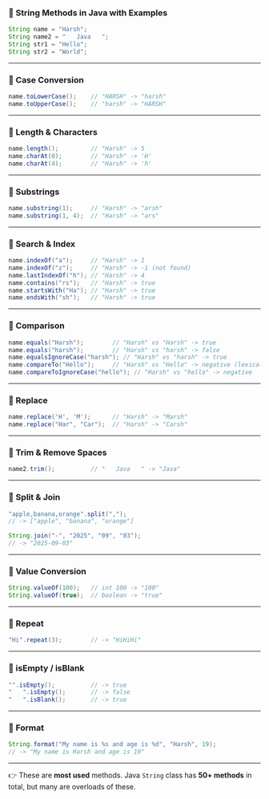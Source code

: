 
### 🔑 String Methods in Java with Examples

```java
String name = "Harsh";
String name2 = "   Java   ";
String str1 = "Hello";
String str2 = "World";
```

---

### 📌 Case Conversion

```java
name.toLowerCase();    // "HARSH" -> "harsh"
name.toUpperCase();    // "harsh" -> "HARSH"
```

---

### 📌 Length & Characters

```java
name.length();         // "Harsh" -> 5
name.charAt(0);        // "Harsh" -> 'H'
name.charAt(4);        // "Harsh" -> 'h'
```

---

### 📌 Substrings

```java
name.substring(1);     // "Harsh" -> "arsh"
name.substring(1, 4);  // "Harsh" -> "ars"
```

---

### 📌 Search & Index

```java
name.indexOf("a");     // "Harsh" -> 1
name.indexOf("z");     // "Harsh" -> -1 (not found)
name.lastIndexOf("h"); // "Harsh" -> 4
name.contains("rs");   // "Harsh" -> true
name.startsWith("Ha"); // "Harsh" -> true
name.endsWith("sh");   // "Harsh" -> true
```

---

### 📌 Comparison

```java
name.equals("Harsh");        // "Harsh" vs "Harsh" -> true
name.equals("harsh");        // "Harsh" vs "harsh" -> false
name.equalsIgnoreCase("harsh"); // "Harsh" vs "harsh" -> true
name.compareTo("Hello");     // "Harsh" vs "Hello" -> negative (lexical order)
name.compareToIgnoreCase("hello"); // "Harsh" vs "hello" -> negative
```

---

### 📌 Replace

```java
name.replace('H', 'M');      // "Harsh" -> "Marsh"
name.replace("Har", "Car");  // "Harsh" -> "Carsh"
```

---

### 📌 Trim & Remove Spaces

```java
name2.trim();          // "   Java   " -> "Java"
```

---

### 📌 Split & Join

```java
"apple,banana,orange".split(","); 
// -> ["apple", "banana", "orange"]

String.join("-", "2025", "09", "03"); 
// -> "2025-09-03"
```

---

### 📌 Value Conversion

```java
String.valueOf(100);   // int 100 -> "100"
String.valueOf(true);  // boolean -> "true"
```

---

### 📌 Repeat

```java
"Hi".repeat(3);        // -> "HiHiHi"
```

---

### 📌 isEmpty / isBlank

```java
"".isEmpty();          // -> true
"   ".isEmpty();       // -> false
"   ".isBlank();       // -> true
```

---

### 📌 Format

```java
String.format("My name is %s and age is %d", "Harsh", 19);
// -> "My name is Harsh and age is 19"
```

---

👉 These are **most used** methods. Java `String` class has **50+ methods** in total, but many are overloads of these.
